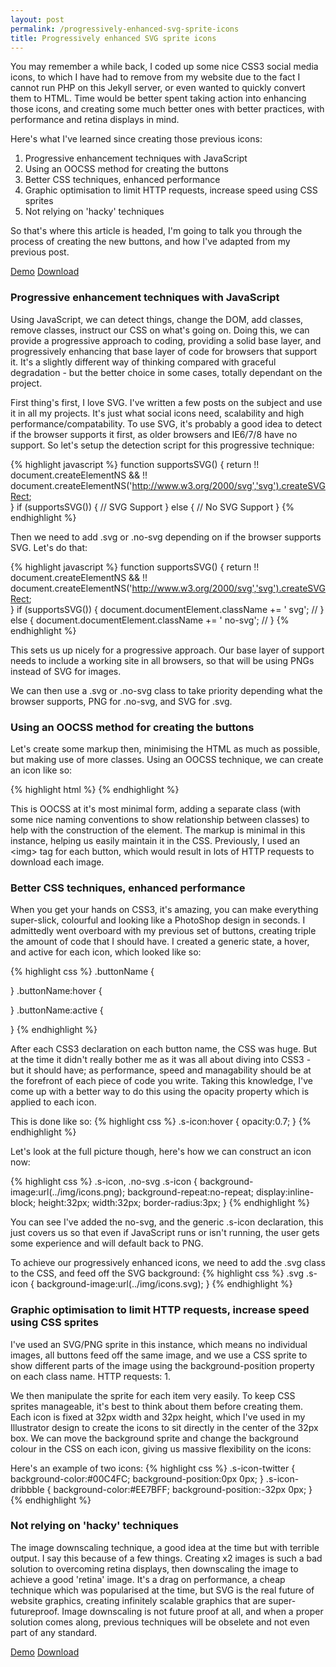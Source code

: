 ```yaml
---
layout: post
permalink: /progressively-enhanced-svg-sprite-icons
title: Progressively enhanced SVG sprite icons
---
```


You may remember a while back, I coded up some nice CSS3 social media icons, to which I have had to remove from my website due to the fact I cannot run PHP on this Jekyll server, or even wanted to quickly convert them to HTML. Time would be better spent taking action into enhancing those icons, and creating some much better ones with better practices, with performance and retina displays in mind.

Here's what I've learned since creating those previous icons:
1. Progressive enhancement techniques with JavaScript
2. Using an OOCSS method for creating the buttons
3. Better CSS techniques, enhanced performance
4. Graphic optimisation to limit HTTP requests, increase speed using CSS sprites
5. Not relying on 'hacky' techniques

So that's where this article is headed, I'm going to talk you through the process of creating the new buttons, and how I've adapted from my previous post.

<div class="download-box">
	<a href="//toddmotto.com/labs/svg-icons" onclick="_gaq.push(['_trackEvent', 'Click', 'Demo SVG Icons, 'SVG Icons Demo']);">Demo</a>
	<a href="//toddmotto.com/labs/svg-icons/svg-icons.zip" onclick="_gaq.push(['_trackEvent', 'Click', 'Download SVG Icons, 'SVG Icons Download']);">Download</a>
</div>

### Progressive enhancement techniques with JavaScript
Using JavaScript, we can detect things, change the DOM, add classes, remove classes, instruct our CSS on what's going on. Doing this, we can provide a progressive approach to coding, providing a solid base layer, and progressively enhancing that base layer of code for browsers that support it. It's a slightly different way of thinking compared with graceful degradation - but the better choice in some cases, totally dependant on the project.

First thing's first, I love SVG. I've written a few posts on the subject and use it in all my projects. It's just what social icons need, scalability and high performance/compatability. To use SVG, it's probably a good idea to detect if the browser supports it first, as older browsers and IE6/7/8 have no support. So let's setup the detection script for this progressive technique:

{% highlight javascript %}
function supportsSVG() {
    return !! document.createElementNS && !! document.createElementNS('http://www.w3.org/2000/svg','svg').createSVGRect;  
}
if (supportsSVG()) {
    // SVG Support
} else {
    // No SVG Support
}
{% endhighlight %}

Then we need to add .svg or .no-svg depending on if the browser supports SVG. Let's do that:

{% highlight javascript %}
function supportsSVG() {
    return !! document.createElementNS && !! document.createElementNS('http://www.w3.org/2000/svg','svg').createSVGRect;  
}
if (supportsSVG()) {
    document.documentElement.className += ' svg'; // <html class=" svg">
} else {
    document.documentElement.className += ' no-svg'; // <html class=" no-svg">
}
{% endhighlight %}

This sets us up nicely for a progressive approach. Our base layer of support needs to include a working site in all browsers, so that will be using PNGs instead of SVG for images.

We can then use a .svg or .no-svg class to take priority depending what the browser supports, PNG for .no-svg, and SVG for .svg.

### Using an OOCSS method for creating the buttons
Let's create some markup then, minimising the HTML as much as possible, but making use of more classes. Using an OOCSS technique, we can create an icon like so:

{% highlight html %}
<a href="#" class="s-icon s-icon-twitter"></a>
{% endhighlight %}

This is OOCSS at it's most minimal form, adding a separate class (with some nice naming conventions to show relationship between classes) to help with the construction of the element. The markup is minimal in this instance, helping us easily maintain it in the CSS. Previously, I used an &lt;img&gt; tag for each button, which would result in lots of HTTP requests to download each image.

### Better CSS techniques, enhanced performance
When you get your hands on CSS3, it's amazing, you can make everything super-slick, colourful and looking like a PhotoShop design in seconds. I admittedly went overboard with my previous set of buttons, creating triple the amount of code that I should have. I created a generic state, a hover, and active for each icon, which looked like so:

{% highlight css %}
.buttonName {
	
}
.buttonName:hover {
	
}
.buttonName:active {
	
}
{% endhighlight %}

After each CSS3 declaration on each button name, the CSS was huge. But at the time it didn't really bother me as it was all about diving into CSS3 - but it should have; as performance, speed and managability should be at the forefront of each piece of code you write. Taking this knowledge, I've come up with a better way to do this using the opacity property which is applied to each icon.

This is done like so:
{% highlight css %}
.s-icon:hover {
	opacity:0.7;
}
{% endhighlight %}

Let's look at the full picture though, here's how we can construct an icon now:

{% highlight css %}
.s-icon,
.no-svg .s-icon {
	background-image:url(../img/icons.png);
	background-repeat:no-repeat;
	display:inline-block;
	height:32px;
	width:32px;
	border-radius:3px;
}
{% endhighlight %}

You can see I've added the no-svg, and the generic .s-icon declaration, this just covers us so that even if JavaScript runs or isn't running, the user gets some experience and will default back to PNG.

To achieve our progressively enhanced icons, we need to add the .svg class to the CSS, and feed off the SVG background:
{% highlight css %}
.svg .s-icon {
	background-image:url(../img/icons.svg);
}
{% endhighlight %}

### Graphic optimisation to limit HTTP requests, increase speed using CSS sprites
I've used an SVG/PNG sprite in this instance, which means no individual images, all buttons feed off the same image, and we use a CSS sprite to show different parts of the image using the background-position property on each class name. HTTP requests: 1.

We then manipulate the sprite for each item very easily. To keep CSS sprites manageable, it's best to think about them before creating them. Each icon is fixed at 32px width and 32px height, which I've used in my Illustrator design to create the icons to sit directly in the center of the 32px box. We can move the background sprite and change the background colour in the CSS on each icon, giving us massive flexibility on the icons:

Here's an example of two icons:
{% highlight css %}
.s-icon-twitter {
	background-color:#00C4FC;
	background-position:0px 0px;
}
.s-icon-dribbble {
	background-color:#EE7BFF;
	background-position:-32px 0px;
}
{% endhighlight %}

### Not relying on 'hacky' techniques
The image downscaling technique, a good idea at the time but with terrible output. I say this because of a few things. Creating x2 images is such a bad solution to overcoming retina displays, then downscaling the image to achieve a good 'retina' image. It's a drag on performance, a cheap technique which was popularised at the time, but SVG is the real future of website graphics, creating infinitely scalable graphics that are super-futureproof. Image downscaling is not future proof at all, and when a proper solution comes along, previous techniques will be obselete and not even part of any standard.

<div class="download-box">
	<a href="//toddmotto.com/labs/svg-icons" onclick="_gaq.push(['_trackEvent', 'Click', 'Demo SVG Icons, 'SVG Icons Demo']);">Demo</a>
	<a href="//toddmotto.com/labs/svg-icons/svg-icons.zip" onclick="_gaq.push(['_trackEvent', 'Click', 'Download SVG Icons, 'SVG Icons Download']);">Download</a>
</div>